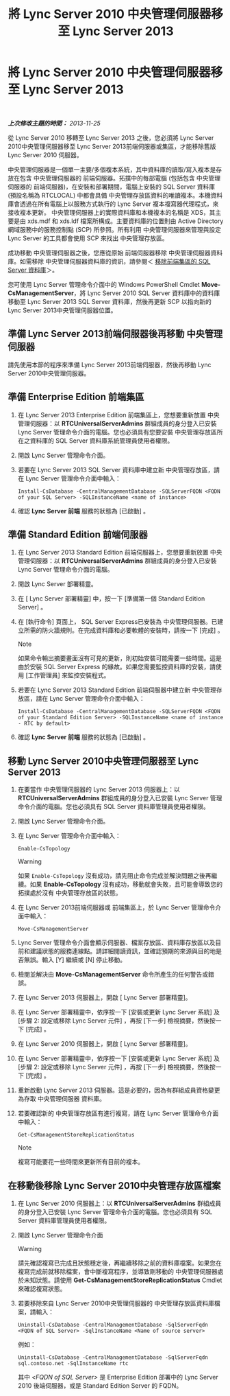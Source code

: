 ﻿---
title: 將 Lync Server 2010 中央管理伺服器移至 Lync Server 2013
TOCTitle: 將 Lync Server 2010 中央管理伺服器移至 Lync Server 2013
ms:assetid: 30cc98f2-1916-4dbe-99d0-8df5368ed3ec
ms:mtpsurl: https://technet.microsoft.com/zh-tw/library/JJ688013(v=OCS.15)
ms:contentKeyID: 49890003
ms.date: 08/10/2015
mtps_version: v=OCS.15
ms.translationtype: HT
---

# 將 Lync Server 2010 中央管理伺服器移至 Lync Server 2013

 

_**上次修改主題的時間：** 2013-11-25_

從 Lync Server 2010 移轉至 Lync Server 2013 之後，您必須將 Lync Server 2010中央管理伺服器移至 Lync Server 2013前端伺服器或集區，才能移除舊版 Lync Server 2010 伺服器。

中央管理伺服器是一個單一主要/多個複本系統，其中資料庫的讀取/寫入複本是存放在包含 中央管理伺服器的 前端伺服器。拓撲中的每部電腦 (包括包含 中央管理伺服器的 前端伺服器)，在安裝和部署期間，電腦上安裝的 SQL Server 資料庫 (預設名稱為 RTCLOCAL) 中都會具備 中央管理存放區資料的唯讀複本。本機資料庫會透過在所有電腦上以服務方式執行的 Lync Server 複本複寫器代理程式，來接收複本更新。 中央管理伺服器上的實際資料庫和本機複本的名稱是 XDS，其主要是由 xds.mdf 和 xds.ldf 檔案所構成。主要資料庫的位置則由 Active Directory 網域服務中的服務控制點 (SCP) 所參照。所有利用 中央管理伺服器來管理與設定 Lync Server 的工具都會使用 SCP 來找出 中央管理存放區。

成功移動 中央管理伺服器之後，您應從原始 前端伺服器移除 中央管理伺服器資料庫。如需移除 中央管理伺服器資料庫的資訊，請參閱＜ [移除前端集區的 SQL Server 資料庫](remove-the-sql-server-database-for-a-front-end-pool.md)＞。

您可使用 Lync Server 管理命令介面中的 Windows PowerShell Cmdlet **Move-CsManagementServer**，將 Lync Server 2010 SQL Server 資料庫中的資料庫移動至 Lync Server 2013 SQL Server 資料庫，然後再更新 SCP 以指向新的 Lync Server 2013中央管理伺服器位置。

## 準備 Lync Server 2013前端伺服器後再移動 中央管理伺服器

請先使用本節的程序來準備 Lync Server 2013前端伺服器，然後再移動 Lync Server 2010中央管理伺服器。

## 準備 Enterprise Edition 前端集區

1.  在 Lync Server 2013 Enterprise Edition 前端集區上，您想要重新放置 中央管理伺服器：以 **RTCUniversalServerAdmins** 群組成員的身分登入已安裝 Lync Server 管理命令介面的電腦。您也必須具有您要安裝 中央管理存放區所在之資料庫的 SQL Server 資料庫系統管理員使用者權限。

2.  開啟 Lync Server 管理命令介面。

3.  若要在 Lync Server 2013 SQL Server 資料庫中建立新 中央管理存放區，請在 Lync Server 管理命令介面中輸入：
    
        Install-CsDatabase -CentralManagementDatabase -SQLServerFQDN <FQDN of your SQL Server> -SQLInstanceName <name of instance>

4.  確認 **Lync Server 前端** 服務的狀態為 \[已啟動\] 。

## 準備 Standard Edition 前端伺服器

1.  在 Lync Server 2013 Standard Edition 前端伺服器上，您想要重新放置 中央管理伺服器：以 **RTCUniversalServerAdmins** 群組成員的身分登入已安裝 Lync Server 管理命令介面的電腦。

2.  開啟 Lync Server 部署精靈。

3.  在 \[ Lync Server 部署精靈\] 中，按一下 \[準備第一個 Standard Edition Server\] 。

4.  在 \[執行命令\] 頁面上， SQL Server Express已安裝為 中央管理伺服器。已建立所需的防火牆規則。在完成資料庫和必要軟體的安裝時，請按一下 \[完成\] 。
    
    > [!NOTE]  
    > 如果命令輸出摘要畫面沒有可見的更新，則初始安裝可能需要一些時間。這是由於安裝 SQL Server Express 的緣故。如果您需要監控資料庫的安裝，請使用 [工作管理員] 來監控安裝程式。
    


5.  若要在 Lync Server 2013 Standard Edition 前端伺服器中建立新 中央管理存放區，請在 Lync Server 管理命令介面中輸入：
    
        Install-CsDatabase -CentralManagementDatabase -SQLServerFQDN <FQDN of your Standard Edition Server> -SQLInstanceName <name of instance - RTC by default>

6.  確認 **Lync Server 前端** 服務的狀態為 \[已啟動\] 。

## 移動 Lync Server 2010中央管理伺服器至 Lync Server 2013

1.  在要當作 中央管理伺服器的 Lync Server 2013 伺服器上：以 **RTCUniversalServerAdmins** 群組成員的身分登入已安裝 Lync Server 管理命令介面的電腦。您也必須具有 SQL Server 資料庫管理員使用者權限。

2.  開啟 Lync Server 管理命令介面。

3.  在 Lync Server 管理命令介面中輸入：
    
        Enable-CsTopology
    
    > [!WARNING]
    > 如果 <code>Enable-CsTopology</code> 沒有成功，請先阻止命令完成並解決問題之後再繼續。如果 <strong>Enable-CsTopology</strong> 沒有成功，移動就會失敗，且可能會導致您的拓撲處於沒有 中央管理存放區的狀態。


4.  在 Lync Server 2013前端伺服器或 前端集區上，於 Lync Server 管理命令介面中輸入：
    
        Move-CsManagementServer

5.  Lync Server 管理命令介面會顯示伺服器、檔案存放區、資料庫存放區以及目前和建議狀態的服務連線點。請詳細閱讀資訊，並確認預期的來源與目的地是否無誤。輸入 \[Y\] 繼續或 \[N\] 停止移動。

6.  檢閱並解決由 **Move-CsManagementServer** 命令所產生的任何警告或錯誤。

7.  在 Lync Server 2013 伺服器上，開啟 \[ Lync Server 部署精靈\]。

8.  在 Lync Server 部署精靈中，依序按一下 \[安裝或更新 Lync Server 系統\] 及 \[步驟 2: 設定或移除 Lync Server 元件\] ，再按 \[下一步\] 檢視摘要，然後按一下 \[完成\] 。

9.  在 Lync Server 2010 伺服器上，開啟 \[ Lync Server 部署精靈\]。

10. 在 Lync Server 部署精靈中，依序按一下 \[安裝或更新 Lync Server 系統\] 及 \[步驟 2: 設定或移除 Lync Server 元件\] ，再按 \[下一步\] 檢視摘要，然後按一下 \[完成\] 。

11. 重新啟動 Lync Server 2013 伺服器。這是必要的，因為有群組成員資格變更為存取 中央管理伺服器 資料庫。

12. 若要確認新的 中央管理存放區有進行複寫，請在 Lync Server 管理命令介面中輸入：
    
        Get-CsManagementStoreReplicationStatus
    
    > [!NOTE]  
    > 複寫可能要花一些時間來更新所有目前的複本。
    


## 在移動後移除 Lync Server 2010中央管理存放區檔案

1.  在 Lync Server 2010 伺服器上：以 **RTCUniversalServerAdmins** 群組成員的身分登入已安裝 Lync Server 管理命令介面的電腦。您也必須具有 SQL Server 資料庫管理員使用者權限。

2.  開啟 Lync Server 管理命令介面
    
    > [!WARNING]
    > 請先確認複寫已完成且狀態穩定後，再繼續移除之前的資料庫檔案。如果您在複寫完成前就移除檔案，會中斷複寫程序，並導致剛移動的 中央管理伺服器處於未知狀態。請使用 <strong>Get-CsManagementStoreReplicationStatus</strong> Cmdlet 來確認複寫狀態。


3.  若要移除來自 Lync Server 2010中央管理伺服器的 中央管理存放區資料庫檔案，請輸入：
    
        Uninstall-CsDatabase -CentralManagementDatabase -SqlServerFqdn <FQDN of SQL Server> -SqlInstanceName <Name of source server>
    
    例如：
    
        Uninstall-CsDatabase -CentralManagementDatabase -SqlServerFqdn sql.contoso.net -SqlInstanceName rtc
    
    其中 *\<FQDN of SQL Server\>* 是 Enterprise Edition 部署中的 Lync Server 2010 後端伺服器，或是 Standard Edition Server 的 FQDN。

